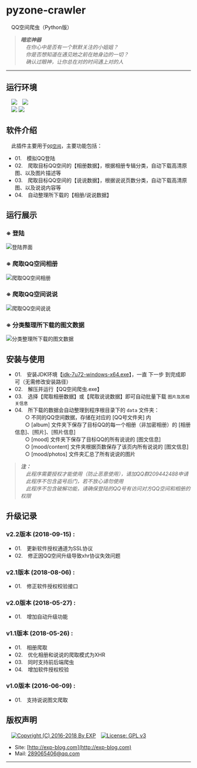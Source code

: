 # pyzone-crawler
　QQ空间爬虫（Python版）

> ***暗恋神器***
<br/>　*在你心中是否有一个默默关注的小姐姐？*
<br/>　*你是否想知道在遇见她之前在她身边的一切？*
<br/>　*确认过眼神，让你总在对的时间遇上对的人*

------


## 运行环境

　![](https://img.shields.io/badge/Platform-Windows%20x64-brightgreen.svg)　![](https://img.shields.io/badge/Platform-Linux%20x64-brightgreen.svg)
<br/>　![](https://img.shields.io/badge/IDE-Pycharm%204.0.4-brightgreen.svg)  ![](https://img.shields.io/badge/Python-3.5-brightgreen.svg)


## 软件介绍

　此插件主要用于[`QQ空间`](https://user.qzone.qq.com/)，主要功能包括：
- 01.　模拟QQ登陆
- 02.　爬取目标QQ空间的【相册数据】，根据相册专辑分类，自动下载高清原图、以及图片描述等
- 03.　爬取目标QQ空间的【说说数据】，根据说说页数分类，自动下载高清原图、以及说说内容等
- 04.　自动整理所下载的【相册/说说数据】

      
## 运行展示

### ※ 登陆
![登陆界面](https://raw.githubusercontent.com/lyy289065406/jzone-crawler/master/doc/%E8%BF%90%E8%A1%8C%E6%88%AA%E5%9B%BE/01-%E7%99%BB%E9%99%86QQ%E7%A9%BA%E9%97%B4.png)

### ※ 爬取QQ空间相册
![爬取QQ空间相册](https://raw.githubusercontent.com/lyy289065406/jzone-crawler/master/doc/%E8%BF%90%E8%A1%8C%E6%88%AA%E5%9B%BE/02-%E7%88%AC%E5%8F%96QQ%E7%A9%BA%E9%97%B4%E7%9B%B8%E5%86%8C.png)

### ※ 爬取QQ空间说说
![爬取QQ空间说说](https://raw.githubusercontent.com/lyy289065406/jzone-crawler/master/doc/%E8%BF%90%E8%A1%8C%E6%88%AA%E5%9B%BE/03-%E7%88%AC%E5%8F%96QQ%E7%A9%BA%E9%97%B4%E8%AF%B4%E8%AF%B4.png)

### ※ 分类整理所下载的图文数据
![分类整理所下载的图文数据](https://raw.githubusercontent.com/lyy289065406/jzone-crawler/master/doc/%E8%BF%90%E8%A1%8C%E6%88%AA%E5%9B%BE/04-%E6%95%B0%E6%8D%AE%E5%AD%98%E5%82%A8%E7%9B%AE%E5%BD%95%E7%BB%93%E6%9E%84.png)


## 安装与使用

- 01.　安装JDK环境【[jdk-7u72-windows-x64.exe](https://github.com/lyy289065406/environment/tree/master/environment/java/JDK/windows/x64/jdk-7u72-windows-x64.exe)】，一直 下一步 到完成即可（无需修改安装路径）
- 02.　解压并运行【QQ空间爬虫.exe】
- 03.　选择【爬取相册数据】或【爬取说说数据】即可自动批量下载 `图片及其相关信息` 
- 04.　所下载的数据会自动整理到程序根目录下的 `data` 文件夹：
<br/>　　○ 不同的QQ空间数据，存储在对应的 [QQ号文件夹] 内
<br/>　　○ [album] 文件夹下保存了目标QQ的每一个相册（非加密相册）的 [相册信息]、[照片]、[照片信息] 
<br/>　　○ [mood] 文件夹下保存了目标QQ的所有说说的 [图文信息]
<br/>　　○ [mood/content] 文件夹根据页数保存了该页内所有说说的 [图文信息]
<br/>　　○ [mood/photos] 文件夹汇总了所有说说的图片


> ***注：***
<br/>　*此程序需要授权才能使用（防止恶意使用），请加QQ群209442488申请*
<br/>　*此程序不包含盗号后门，若不放心请勿使用*
<br/>　*此程序不包含破解功能，请确保登陆的QQ号有访问对方QQ空间和相册的权限*



## 升级记录

### v2.2版本 (2018-09-15) : 
- 01.　更新软件授权通道为SSL协议
- 02.　修正因QQ空间升级导致xhr协议失效问题


### v2.1版本 (2018-08-06) : 
- 01.　修正软件授权校验接口


### v2.0版本 (2018-05-27) : 
- 01.　增加自动升级功能


### v1.1版本 (2018-05-26) : 
- 01.　相册爬取
- 02.　优化相册和说说的爬取模式为XHR
- 03.　同时支持前后端爬虫
- 04.　增加软件授权校验


### v1.0版本 (2016-06-09) : 
- 01.　支持说说图文爬取



## 版权声明

　[![Copyright (C) 2016-2018 By EXP](https://img.shields.io/badge/Copyright%20(C)-2006~2018%20By%20EXP-blue.svg)](http://exp-blog.com)　[![License: GPL v3](https://img.shields.io/badge/License-GPL%20v3-blue.svg)](https://www.gnu.org/licenses/gpl-3.0)
  

- Site: [http://exp-blog.com](http://exp-blog.com) 
- Mail: <a href="mailto:289065406@qq.com?subject=[EXP's Github]%20Your%20Question%20（请写下您的疑问）&amp;body=What%20can%20I%20help%20you?%20（需要我提供什么帮助吗？）">289065406@qq.com</a>


------


